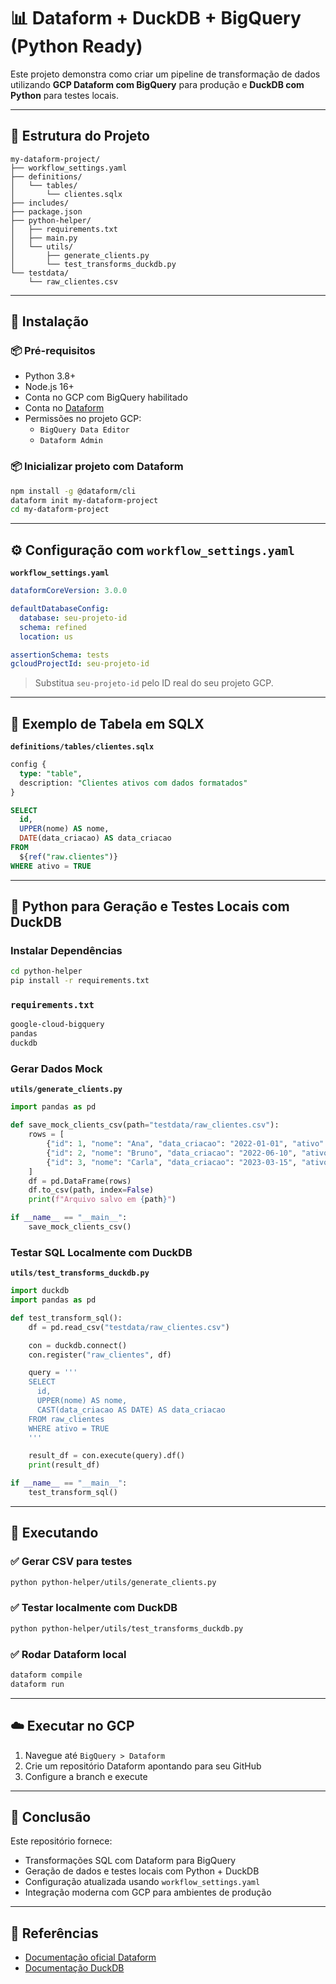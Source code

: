 
# 📊 Dataform + DuckDB + BigQuery (Python Ready)

Este projeto demonstra como criar um pipeline de transformação de dados utilizando **GCP Dataform com BigQuery** para produção e **DuckDB com Python** para testes locais.

---

## 🧱 Estrutura do Projeto

```plaintext
my-dataform-project/
├── workflow_settings.yaml
├── definitions/
│   └── tables/
│       └── clientes.sqlx
├── includes/
├── package.json
├── python-helper/
│   ├── requirements.txt
│   ├── main.py
│   └── utils/
│       ├── generate_clients.py
│       └── test_transforms_duckdb.py
└── testdata/
    └── raw_clientes.csv
```

---

## 🚀 Instalação

### 📦 Pré-requisitos

- Python 3.8+
- Node.js 16+
- Conta no GCP com BigQuery habilitado
- Conta no [Dataform](https://console.cloud.google.com/dataform)
- Permissões no projeto GCP:
  - `BigQuery Data Editor`
  - `Dataform Admin`

### 📦 Inicializar projeto com Dataform

```bash
npm install -g @dataform/cli
dataform init my-dataform-project
cd my-dataform-project
```

---

## ⚙️ Configuração com `workflow_settings.yaml`

**`workflow_settings.yaml`**

```yaml
dataformCoreVersion: 3.0.0

defaultDatabaseConfig:
  database: seu-projeto-id
  schema: refined
  location: us

assertionSchema: tests
gcloudProjectId: seu-projeto-id
```

> Substitua `seu-projeto-id` pelo ID real do seu projeto GCP.

---

## 📄 Exemplo de Tabela em SQLX

**`definitions/tables/clientes.sqlx`**

```sql
config {
  type: "table",
  description: "Clientes ativos com dados formatados"
}

SELECT
  id,
  UPPER(nome) AS nome,
  DATE(data_criacao) AS data_criacao
FROM
  ${ref("raw.clientes")}
WHERE ativo = TRUE
```

---

## 🐍 Python para Geração e Testes Locais com DuckDB

### Instalar Dependências

```bash
cd python-helper
pip install -r requirements.txt
```

### `requirements.txt`

```txt
google-cloud-bigquery
pandas
duckdb
```

### Gerar Dados Mock

**`utils/generate_clients.py`**

```python
import pandas as pd

def save_mock_clients_csv(path="testdata/raw_clientes.csv"):
    rows = [
        {"id": 1, "nome": "Ana", "data_criacao": "2022-01-01", "ativo": True},
        {"id": 2, "nome": "Bruno", "data_criacao": "2022-06-10", "ativo": False},
        {"id": 3, "nome": "Carla", "data_criacao": "2023-03-15", "ativo": True},
    ]
    df = pd.DataFrame(rows)
    df.to_csv(path, index=False)
    print(f"Arquivo salvo em {path}")

if __name__ == "__main__":
    save_mock_clients_csv()
```

### Testar SQL Localmente com DuckDB

**`utils/test_transforms_duckdb.py`**

```python
import duckdb
import pandas as pd

def test_transform_sql():
    df = pd.read_csv("testdata/raw_clientes.csv")

    con = duckdb.connect()
    con.register("raw_clientes", df)

    query = '''
    SELECT
      id,
      UPPER(nome) AS nome,
      CAST(data_criacao AS DATE) AS data_criacao
    FROM raw_clientes
    WHERE ativo = TRUE
    '''

    result_df = con.execute(query).df()
    print(result_df)

if __name__ == "__main__":
    test_transform_sql()
```

---

## 🧪 Executando

### ✅ Gerar CSV para testes

```bash
python python-helper/utils/generate_clients.py
```

### ✅ Testar localmente com DuckDB

```bash
python python-helper/utils/test_transforms_duckdb.py
```

### ✅ Rodar Dataform local

```bash
dataform compile
dataform run
```

---

## ☁️ Executar no GCP

1. Navegue até `BigQuery > Dataform`
2. Crie um repositório Dataform apontando para seu GitHub
3. Configure a branch e execute

---

## 📌 Conclusão

Este repositório fornece:
- Transformações SQL com Dataform para BigQuery
- Geração de dados e testes locais com Python + DuckDB
- Configuração atualizada usando `workflow_settings.yaml`
- Integração moderna com GCP para ambientes de produção

---

## 🧠 Referências

- [Documentação oficial Dataform](https://cloud.google.com/dataform/docs)
- [Documentação DuckDB](https://duckdb.org/docs/)
